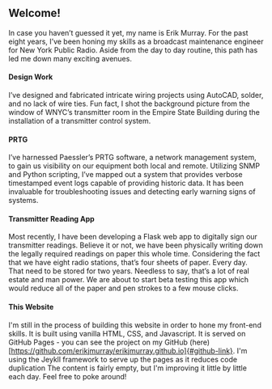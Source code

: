 
## Welcome!

In case you haven’t guessed it yet, my name is Erik Murray. For the past eight years, I’ve been honing my skills as a broadcast maintenance engineer for New York Public Radio. Aside from the day to day routine, this path has led me down many exciting avenues.

#### Design Work
I’ve designed and fabricated intricate wiring projects using AutoCAD, solder, and no lack of wire ties. Fun fact, I shot the background picture from the window of WNYC’s transmitter room in the Empire State Building during the installation of a transmitter control system.

#### PRTG
I’ve harnessed Paessler’s PRTG software, a network management system, to gain us visibility on our equipment both local and remote. Utilizing SNMP and Python scripting, I’ve mapped out a system that provides verbose timestamped event logs capable of providing historic data. It has been invaluable for troubleshooting issues and detecting early warning signs of systems.

#### Transmitter Reading App
Most recently, I have been developing a Flask web app to digitally sign our transmitter readings. Believe it or not, we have been physically writing down the legally required readings on paper this whole time. Considering the fact that we have eight radio stations, that’s four sheets of paper. Every day. That need to be stored for two years. Needless to say, that’s a lot of real estate and man power. We are about to start beta testing this app which would reduce all of the paper and pen strokes to a few mouse clicks.

#### This Website
I'm still in the process of building this website in order to hone my front-end skills. It is built using vanilla HTML, CSS, and Javascript. It is served on GitHub Pages - you can see the project on my GitHub (here)[https://github.com/erikjmurray/erikjmurray.github.io]{#github-link}. I'm using the Jeykll framework to serve up the pages as it reduces code duplication The content is fairly empty, but I'm improving it little by little each day. Feel free to poke around!

